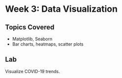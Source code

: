 # Week 3: Data Visualization

##  Topics Covered
- Matplotlib, Seaborn
- Bar charts, heatmaps, scatter plots

##  Lab
Visualize COVID-19 trends.
